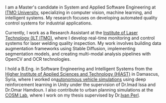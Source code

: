 I am a Master's candidate in System and Applied Software Engineering at [ITMO University](https://en.itmo.ru/en/), specializing in computer vision, machine learning, and intelligent systems. My research focuses on developing automated quality control systems for industrial applications.

Currently, I work as a Research Assistant at the [Institute of Laser Technology (ILT ITMO)](https://ilt.itmo.ru/team/), where I develop real-time monitoring and control systems for laser welding quality inspection. My work involves building data augmentation frameworks using Stable Diffusion, implementing segmentation models, and creating multi-modal analysis pipelines with OpenCV and OCR technologies.

I hold a B.Eng. in Software Engineering and Intelligent Systems from the [Higher Institute of Applied Sciences and Technology (HIAST)](https://hiast.edu.sy/en/software_engineering_artificial_intelligence_program) in Damascus, Syria, where I worked on[autonomous vehicle simulations](https://github.com/aveen007/autonomous-vehicle-with-unity) using deep reinforcement learning in Unity under the supervision of Dr.Imad Issa and Dr.Omar Hamdoun.
I also contribute to urban planning simulations at the [COSM Lab](https://cosm-lab.science/ru/), where I work on my thesis supervised by Dr.[Ivan Perl](https://i-perl.ru/bc/).